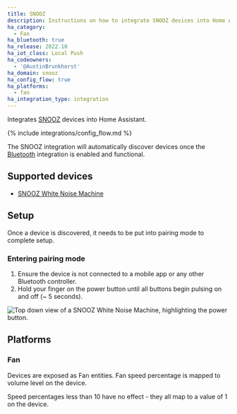 ```yaml
---
title: SNOOZ
description: Instructions on how to integrate SNOOZ devices into Home Assistant.
ha_category:
  - Fan
ha_bluetooth: true
ha_release: 2022.10
ha_iot_class: Local Push
ha_codeowners:
  - '@AustinBrunkhorst'
ha_domain: snooz
ha_config_flow: true
ha_platforms:
  - fan
ha_integration_type: integration
---
```


Integrates [SNOOZ](https://getsnooz.com/) devices into Home Assistant.

{% include integrations/config_flow.md %}

The SNOOZ integration will automatically discover devices once the [Bluetooth](/integrations/bluetooth) integration is enabled and functional.

## Supported devices

- [SNOOZ White Noise Machine](https://getsnooz.com/products/snooz-white-noise-machine)

## Setup

Once a device is discovered, it needs to be put into pairing mode to complete setup.

### Entering pairing mode

1. Ensure the device is not connected to a mobile app or any other Bluetooth controller.
2. Hold your finger on the power button until all buttons begin pulsing on and off (~ 5 seconds).

<p class='img'>
  <img src='/images/integrations/snooz/pairing_mode.jpg' alt='Top down view of a SNOOZ White Noise Machine, highlighting the power button.'>
</p>

## Platforms

### Fan

Devices are exposed as Fan entities. Fan speed percentage is mapped to volume level on the device.

<div class='note'>
Speed percentages less than 10 have no effect - they all map to a value of 1 on the device.
</div>